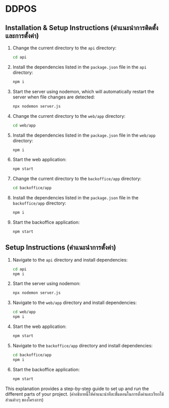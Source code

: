 # DDPOS

## Installation & Setup Instructions (คำแนะนำการติดตั้งและการตั้งค่า)


1. Change the current directory to the `api` directory:
    ```sh
    cd api
    ```

2. Install the dependencies listed in the `package.json` file in the `api` directory:
    ```sh
    npm i
    ```

3. Start the server using nodemon, which will automatically restart the server when file changes are detected:
    ```sh
    npx nodemon server.js
    ```

4. Change the current directory to the `web/app` directory:
    ```sh
    cd web/app
    ```

5. Install the dependencies listed in the `package.json` file in the `web/app` directory:
    ```sh
    npm i
    ```

6. Start the web application:
    ```sh
    npm start
    ```

7. Change the current directory to the `backoffice/app` directory:
    ```sh
    cd backoffice/app
    ```

8. Install the dependencies listed in the `package.json` file in the `backoffice/app` directory:
    ```sh
    npm i
    ```

9. Start the backoffice application:
    ```sh
    npm start
    ```

## Setup Instructions (คำแนะนำการตั้งค่า)

1. Navigate to the `api` directory and install dependencies:
    ```sh
    cd api
    npm i
    ```

2. Start the server using nodemon:
    ```sh
    npx nodemon server.js
    ```

3. Navigate to the `web/app` directory and install dependencies:
    ```sh
    cd web/app
    npm i
    ```

4. Start the web application:
    ```sh
    npm start
    ```

5. Navigate to the `backoffice/app` directory and install dependencies:
    ```sh
    cd backoffice/app
    npm i
    ```

6. Start the backoffice application:
    ```sh
    npm start
    ```

This explanation provides a step-by-step guide to set up and run the different parts of your project. (คำอธิบายนี้ให้คำแนะนำทีละขั้นตอนในการตั้งค่าและเรียกใช้ส่วนต่างๆ ของโครงการ)
